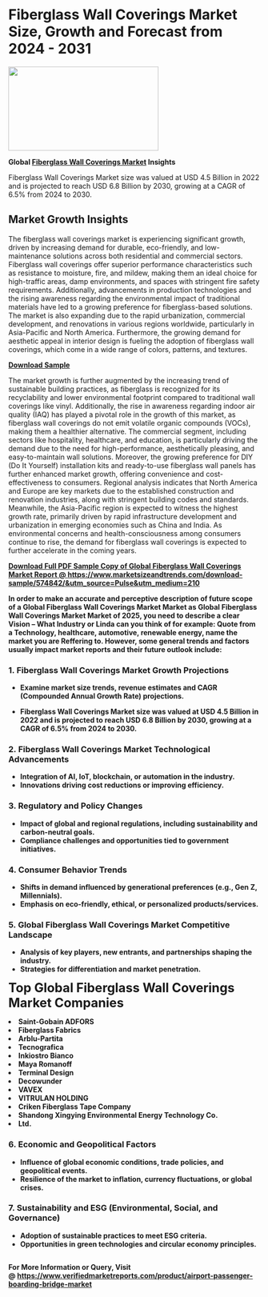 <H1>Fiberglass Wall Coverings Market Size, Growth and Forecast from 2024 - 2031</H1><img class="aligncenter size-medium wp-image-584254" src="https://thirdeyenews.in/wp-content/uploads/2024/09/Global-Market-Research-300x168.jpeg" alt="" width="300" height="168" /><p><strong>Global&nbsp;<a href="https://www.marketsizeandtrends.com/download-sample/574842/&amp;utm_source=Pulse&amp;utm_medium=210">Fiberglass Wall Coverings Market</a> Insights</strong></p><p>Fiberglass Wall Coverings Market size was valued at USD 4.5 Billion in 2022 and is projected to reach USD 6.8 Billion by 2030, growing at a CAGR of 6.5% from 2024 to 2030.</p><p><h2>Market Growth Insights</h2> <p>The fiberglass wall coverings market is experiencing significant growth, driven by increasing demand for durable, eco-friendly, and low-maintenance solutions across both residential and commercial sectors. Fiberglass wall coverings offer superior performance characteristics such as resistance to moisture, fire, and mildew, making them an ideal choice for high-traffic areas, damp environments, and spaces with stringent fire safety requirements. Additionally, advancements in production technologies and the rising awareness regarding the environmental impact of traditional materials have led to a growing preference for fiberglass-based solutions. The market is also expanding due to the rapid urbanization, commercial development, and renovations in various regions worldwide, particularly in Asia-Pacific and North America. Furthermore, the growing demand for aesthetic appeal in interior design is fueling the adoption of fiberglass wall coverings, which come in a wide range of colors, patterns, and textures.</p> <p><strong><a href="#">Download Sample</a></strong></p> <p>The market growth is further augmented by the increasing trend of sustainable building practices, as fiberglass is recognized for its recyclability and lower environmental footprint compared to traditional wall coverings like vinyl. Additionally, the rise in awareness regarding indoor air quality (IAQ) has played a pivotal role in the growth of this market, as fiberglass wall coverings do not emit volatile organic compounds (VOCs), making them a healthier alternative. The commercial segment, including sectors like hospitality, healthcare, and education, is particularly driving the demand due to the need for high-performance, aesthetically pleasing, and easy-to-maintain wall solutions. Moreover, the growing preference for DIY (Do It Yourself) installation kits and ready-to-use fiberglass wall panels has further enhanced market growth, offering convenience and cost-effectiveness to consumers. Regional analysis indicates that North America and Europe are key markets due to the established construction and renovation industries, along with stringent building codes and standards. Meanwhile, the Asia-Pacific region is expected to witness the highest growth rate, primarily driven by rapid infrastructure development and urbanization in emerging economies such as China and India. As environmental concerns and health-consciousness among consumers continue to rise, the demand for fiberglass wall coverings is expected to further accelerate in the coming years. <p><strong><a href="#"></p><p><span class=""><strong>Download Full PDF Sample Copy of Global Fiberglass Wall Coverings Market Report</strong> @ <a href="https://www.marketsizeandtrends.com/download-sample/574842/&amp;utm_source=Pulse&amp;utm_medium=210" target="_blank">https://www.marketsizeandtrends.com/download-sample/574842/&amp;utm_source=Pulse&amp;utm_medium=210</a></span></p><p>In order to make an accurate and perceptive description of future scope of a Global&nbsp;Fiberglass Wall Coverings Market Market as Global&nbsp;Fiberglass Wall Coverings Market Market of 2025, you need to describe a clear Vision &ndash; What Industry or Linda can you think of for example: Quote from a Technology, healthcare, automotive, renewable energy, name the market you are Reffering to. However, some general trends and factors usually impact market reports and their future outlook include:</p><h3>1.&nbsp;<strong>Fiberglass Wall Coverings Market Growth Projections</strong></h3><ul><li>Examine market size trends, revenue estimates and CAGR (Compounded Annual Growth Rate) projections.</li><li><p>Fiberglass Wall Coverings Market size was valued at USD 4.5 Billion in 2022 and is projected to reach USD 6.8 Billion by 2030, growing at a CAGR of 6.5% from 2024 to 2030.</p></li></ul><h3>2.&nbsp;<strong>Fiberglass Wall Coverings Market Technological Advancements</strong></h3><ul><li>Integration of AI, IoT, blockchain, or automation in the industry.</li><li>Innovations driving cost reductions or improving efficiency.</li></ul><h3>3.&nbsp;<strong>Regulatory and Policy Changes</strong></h3><ul><li>Impact of global and regional regulations, including sustainability and carbon-neutral goals.</li><li>Compliance challenges and opportunities tied to government initiatives.</li></ul><h3>4.&nbsp;<strong>Consumer Behavior Trends</strong></h3><ul><li>Shifts in demand influenced by generational preferences (e.g., Gen Z, Millennials).</li><li>Emphasis on eco-friendly, ethical, or personalized products/services.</li></ul><h3>5.&nbsp;<strong>Global Fiberglass Wall Coverings Market Competitive Landscape</strong></h3><ul><li>Analysis of key players, new entrants, and partnerships shaping the industry.</li><li>Strategies for differentiation and market penetration.</li></ul><p data-pm-slice="1 1 []"><span style="color: inherit; font-family: inherit; font-size: 25px;">Top Global Fiberglass Wall Coverings Market Companies</span></p><div class="" data-test-id=""><p><li>Saint-Gobain ADFORS</li><li> Fiberglass Fabrics</li><li> Arblu-Partita</li><li> Tecnografica</li><li> Inkiostro Bianco</li><li> Maya Romanoff</li><li> Terminal Design</li><li> Decowunder</li><li> VAVEX</li><li> VITRULAN HOLDING</li><li> Criken Fiberglass Tape Company</li><li> Shandong Xingying Environmental Energy Technology Co.</li><li> Ltd.</li></p></div><h3>6.&nbsp;<strong>Economic and Geopolitical Factors</strong></h3><ul><li>Influence of global economic conditions, trade policies, and geopolitical events.</li><li>Resilience of the market to inflation, currency fluctuations, or global crises.</li></ul><h3>7.&nbsp;<strong>Sustainability and ESG (Environmental, Social, and Governance)</strong></h3><ul><li>Adoption of sustainable practices to meet ESG criteria.</li><li>Opportunities in green technologies and circular economy principles.</li></ul><h2><strong style="font-size: 14px;">For More Information or Query, Visit @&nbsp;</strong><a style="background-color: #ffffff; font-size: 14px;" href="https://www.marketsizeandtrends.com/report/fiberglass-wall-coverings-market/" target="_blank">https://www.verifiedmarketreports.com/product/airport-passenger-boarding-bridge-market</a></h2>
